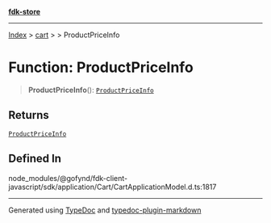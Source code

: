 [**fdk-store**](../../../README.md)
***

[Index](../../../API.md) > [cart](../../README.md) > [<internal>](../README.md) > ProductPriceInfo

# Function: ProductPriceInfo

> **ProductPriceInfo**(): [`ProductPriceInfo`](../type-aliases/type-alias.ProductPriceInfo.md)

## Returns

[`ProductPriceInfo`](../type-aliases/type-alias.ProductPriceInfo.md)

## Defined In

node\_modules/@gofynd/fdk-client-javascript/sdk/application/Cart/CartApplicationModel.d.ts:1817

***
Generated using [TypeDoc](https://typedoc.org/) and [typedoc-plugin-markdown](https://www.npmjs.com/package/typedoc-plugin-markdown)
